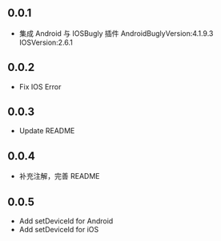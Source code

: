 ## 0.0.1

- 集成 Android 与 IOSBugly 插件 AndroidBuglyVersion:4.1.9.3 IOSVersion:2.6.1

## 0.0.2

- Fix IOS Error

## 0.0.3

- Update README

## 0.0.4

- 补充注解，完善 README

## 0.0.5

- Add setDeviceId for Android
- Add setDeviceId for iOS
